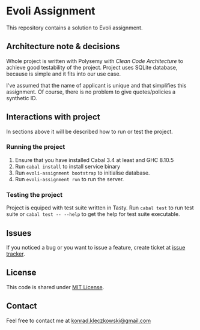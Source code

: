 # Evoli Assignment

This repository contains a solution to Evoli assignment.

## Architecture note & decisions

Whole project is written with Polysemy with _Clean Code Architecture_
to achieve good testability of the project. Project uses SQLite database, because
is simple and it fits into our use case.

I've assumed that the name of applicant is unique and that simplifies 
this assignment. Of course, there is no problem to give quotes/policies
a synthetic ID.

## Interactions with project

In sections above it will be described how to run or test the project.

### Running the project

1. Ensure that you have installed Cabal 3.4 at least and GHC 8.10.5
2. Run `cabal install` to install service binary
3. Run `evoli-assignment bootstrap` to initialise database.
4. Run `evoli-assignment run` to run the server.

### Testing the project

Project is equiped with test suite written in Tasty.
Run `cabal test` to run test suite or `cabal test -- --help` 
to get the help for test suite executable.

## Issues

If you noticed a bug or you want to issue a feature, create ticket at
[issue tracker](https://github.com/kleczkowski/evoli-assignment/issues).

## License

This code is shared under [MIT License](LICENSE).

## Contact

Feel free to contact me at <konrad.kleczkowski@gmail.com>
